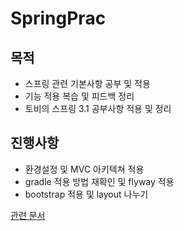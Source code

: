 # SpringPrac

## 목적

- 스프링 관련 기본사항 공부 및 적용
- 기능 적용 복습 및 피드백 정리
- 토비의 스프링 3.1 공부사항 적용 및 정리

## 진행사항

- 환경설정 및 MVC 아키텍쳐 적용
- gradle 적용 방법 재확인 및 flyway 적용
- bootstrap 적용 및 layout 나누기

[관련 문서](https://github.com/dj9308/Temp)